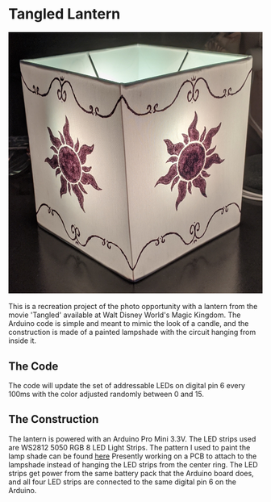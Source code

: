 # Tangled Lantern

![Example completed lantern](lantern.jpg)

This is a recreation project of the photo opportunity with a lantern from the movie 'Tangled' available at Walt Disney World's Magic Kingdom.
The Arduino code is simple and meant to mimic the look of a candle, and the construction is made of a painted lampshade with the circuit hanging from inside it.

## The Code

The code will update the set of addressable LEDs on digital pin 6 every 100ms with the color adjusted randomly between 0 and 15.

## The Construction
The lantern is powered with an Arduino Pro Mini 3.3V.
The LED strips used are WS2812 5050 RGB 8 LED Light Strips.
The pattern I used to paint the lamp shade can be found [here](https://www.scribd.com/doc/54393894/Tangled-Style-Lantern)
Presently working on a PCB to attach to the lampshade instead of hanging the LED strips from the center ring.
The LED strips get power from the same battery pack that the Arduino board does, and all four LED strips are connected to the same digital pin 6 on the Arduino.

